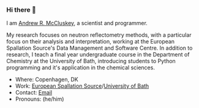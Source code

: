 ### Hi there :wave:

I am [Andrew R. McCluskey](https://mccluskey.scot), a scientist and programmer.

My research focuses on neutron reflectometry methods, with a particular focus on their analysis and interpretation, working at the European Spallation Source's Data Management and Software Centre.
In addition to research, I teach a final year undergraduate course in the Department of Chemistry at the University of Bath, introducing students to Python programming and it's application in the chemical sciences. 

- Where: Copenhagen, DK
- Work: [European Spallation Source](https://europeanspallationsource.se/data-management-software-centre)/[University of Bath](https://www.bath.ac.uk)
- Contact: [Email](mailto:andrew@mccluskey.scot)
- Pronouns: (he/him)

